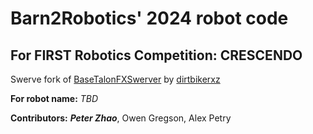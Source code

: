 # Barn2Robotics' 2024 robot code
## For FIRST Robotics Competition: CRESCENDO

Swerve fork of [BaseTalonFXSwerver](https://github.com/dirtbikerxz/BaseTalonFXSwerve) by [dirtbikerxz](https://github.com/dirtbikerxz)

**For robot name:** *TBD*

**Contributors:** ***Peter Zhao***, Owen Gregson, Alex Petry
